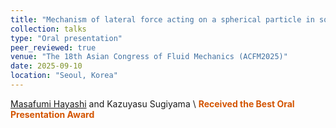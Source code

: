 ```yaml
---
title: "Mechanism of lateral force acting on a spherical particle in square duct flow"
collection: talks
type: "Oral presentation"
peer_reviewed: true
venue: "The 18th Asian Congress of Fluid Mechanics (ACFM2025)"
date: 2025-09-10
location: "Seoul, Korea"
---
```


<u>Masafumi Hayashi</u> and Kazuyasu Sugiyama \\
<span style="color:#d35400;">
  <i class="fa fa-trophy" aria-hidden="true"></i>
  <strong>Received the Best Oral Presentation Award</strong>
</span>
